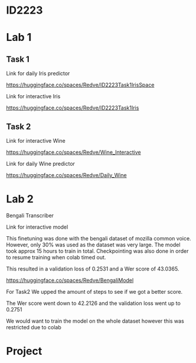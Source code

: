 # ID2223


# Lab 1
## Task 1

Link for daily Iris predictor

https://huggingface.co/spaces/Redve/ID2223Task1IrisSpace

Link for interactive Iris

https://huggingface.co/spaces/Redve/ID2223Task1Iris

## Task 2

Link for interactive Wine

https://huggingface.co/spaces/Redve/Wine_Interactive

Link for daily Wine predictor

https://huggingface.co/spaces/Redve/Daily_Wine

# Lab 2

Bengali Transcriber

Link for interactive model 

This finetuning was done with the bengali dataset of mozilla common voice. However, only 30% was used as the dataset was very large. The model took approx 15 hours to train in total. Checkpointing was also done in order to resume training when colab timed out.

This resulted in a validation loss of 0.2531 and a Wer score of 43.0365.

https://huggingface.co/spaces/Redve/BengaliModel

For Task2
We upped the amount of steps to see if we got a better score.

The Wer score went down to 42.2126 and the validation loss went up to 0.2751

We would want to train the model on the whole dataset however this was restricted due to colab

# Project


